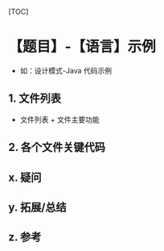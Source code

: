 [TOC]

# 【题目】-【语言】示例
* 如：设计模式-Java 代码示例

## 1. 文件列表
* 文件列表 + 文件主要功能

## 2. 各个文件关键代码

## x. 疑问

## y. 拓展/总结

## z. 参考

